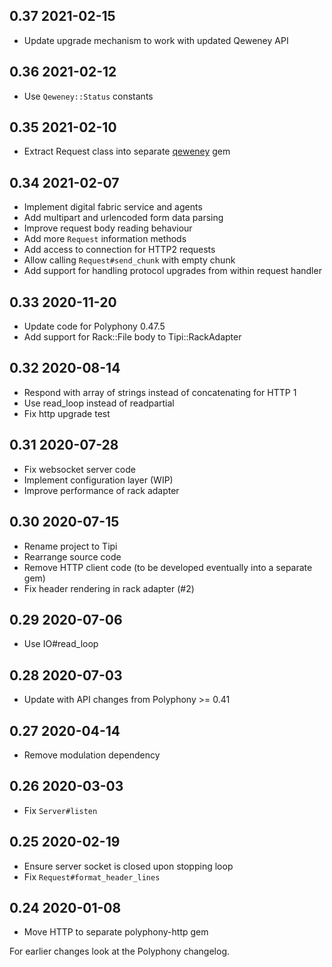 ## 0.37 2021-02-15

* Update upgrade mechanism to work with updated Qeweney API

## 0.36 2021-02-12

* Use `Qeweney::Status` constants

## 0.35 2021-02-10

* Extract Request class into separate [qeweney](https://github.com/digital-fabric/qeweney) gem

## 0.34 2021-02-07

* Implement digital fabric service and agents
* Add multipart and urlencoded form data parsing
* Improve request body reading behaviour
* Add more `Request` information methods
* Add access to connection for HTTP2 requests
* Allow calling `Request#send_chunk` with empty chunk
* Add support for handling protocol upgrades from within request handler

## 0.33 2020-11-20

* Update code for Polyphony 0.47.5
* Add support for Rack::File body to Tipi::RackAdapter

## 0.32 2020-08-14

* Respond with array of strings instead of concatenating for HTTP 1
* Use read_loop instead of readpartial
* Fix http upgrade test

## 0.31 2020-07-28

* Fix websocket server code
* Implement configuration layer (WIP)
* Improve performance of rack adapter

## 0.30 2020-07-15

* Rename project to Tipi
* Rearrange source code
* Remove HTTP client code (to be developed eventually into a separate gem)
* Fix header rendering in rack adapter (#2)

## 0.29 2020-07-06

* Use IO#read_loop

## 0.28 2020-07-03

* Update with API changes from Polyphony >= 0.41

## 0.27 2020-04-14

* Remove modulation dependency

## 0.26 2020-03-03

* Fix `Server#listen`

## 0.25 2020-02-19

* Ensure server socket is closed upon stopping loop
* Fix `Request#format_header_lines`

## 0.24 2020-01-08

* Move HTTP to separate polyphony-http gem

For earlier changes look at the Polyphony changelog.
